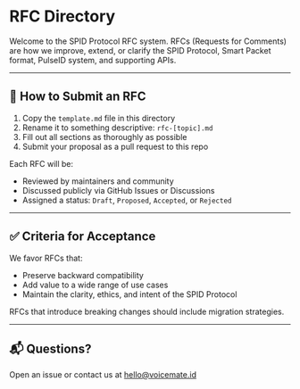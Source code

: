 # RFC Directory

Welcome to the SPID Protocol RFC system. RFCs (Requests for Comments) are how we improve, extend, or clarify the SPID Protocol, Smart Packet format, PulseID system, and supporting APIs.

---

## 📄 How to Submit an RFC

1. Copy the `template.md` file in this directory
2. Rename it to something descriptive: `rfc-[topic].md`
3. Fill out all sections as thoroughly as possible
4. Submit your proposal as a pull request to this repo

Each RFC will be:

* Reviewed by maintainers and community
* Discussed publicly via GitHub Issues or Discussions
* Assigned a status: `Draft`, `Proposed`, `Accepted`, or `Rejected`

---

## ✅ Criteria for Acceptance

We favor RFCs that:

* Preserve backward compatibility
* Add value to a wide range of use cases
* Maintain the clarity, ethics, and intent of the SPID Protocol

RFCs that introduce breaking changes should include migration strategies.

---

## 📬 Questions?

Open an issue or contact us at [hello@voicemate.id](mailto:hello@voicemate.id)
